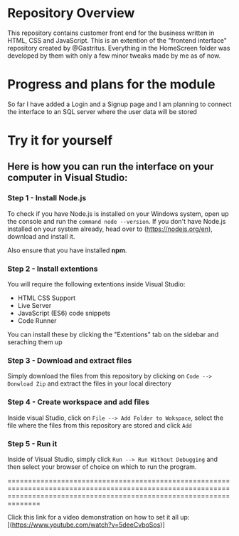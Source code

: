 # Repository Overview

This repository contains customer front end for the business written in HTML, CSS and JavaScript. This is an extention of the "frontend interface" repository created by @Gastritus. Everything in the HomeScreen folder was developed by them with only a few minor tweaks made by me as of now. 

# Progress and plans for the module

So far I have added a Login and a Signup page and I am planning to connect the interface to an SQL server where the user data will be stored

# Try it for yourself

## Here is how you can run the interface on your computer in Visual Studio:

### Step 1 - Install Node.js

To check if you have Node.js is installed on your Windows system, open up the console and run the `command node --version`. If you don't have Node.js installed on your system already, head over to (https://nodejs.org/en), download and install it.

Also ensure that you have installed **npm**.

### Step 2 - Install extentions

You will require the following extentions inside Visual Studio:

* HTML CSS Support
* Live Server
* JavaScript (ES6) code snippets
* Code Runner

You can install these by clicking the "Extentions" tab on the sidebar and seraching them up

### Step 3 - Download and extract files 

Simply download the files from this repository by clicking on `Code --> Donwload Zip` and extract the files in your local directory

### Step 4 - Create workspace and add files

Inside visual Studio, click on `File --> Add Folder to Wokspace`, select the file where the files from this repository are stored and click `Add`

### Step 5 - Run it

Inside of Visual Studio, simply click `Run --> Run Without Debugging` and then select your browser of choice on which to run the program.


==========================================================================================================================================================================


Click this link for a video demonstration on how to set it all up: [(https://www.youtube.com/watch?v=5deeCvboSos)]


